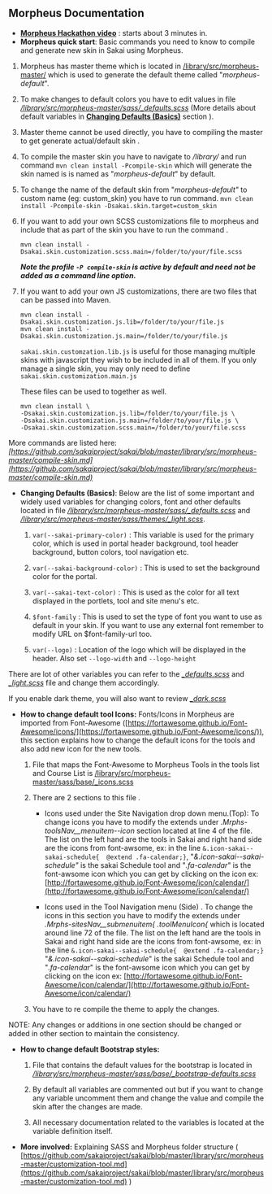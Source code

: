 
## Morpheus Documentation

* **[Morpheus Hackathon video](https://www.youtube.com/watch?v=Hx7pQ52mWrc)** : starts about 3 minutes in.
* **Morpheus quick start**: Basic commands you need to know to compile and generate new skin in Sakai using Morpheus.

1. Morpheus has master theme which is located in [/library/src/morpheus-master/](./library/src/morpheus-master/)  which is used to generate the default theme called "*morpheus-default*".

1. To make changes to default colors you have to edit values in file  *[/library/src/morpheus-master/sass/_defaults.scss](./library/src/morpheus-master/sass/_defaults.scss)* (More details about default variables in **[Changing Defaults (Basics)](#defaults)** section ).

1. Master theme cannot be used directly, you have to compiling the master to get generate actual/default skin .

1. To compile the master skin you have to navigate to */library/* and run command ```mvn clean install -Pcompile-skin``` which will generate the skin named is is named as "*morpheus-default*" by default.

1. To change the name of the default skin from "*morpheus-default"* to custom name (eg: custom_skin) you have to run command.
 ```mvn clean install -Pcompile-skin -Dsakai.skin.target=custom_skin```

1. If you want to add your own SCSS customizations file to morpheus and include that as part of the skin you have to run the command .

    ```mvn clean install -Dsakai.skin.customization.scss.main=/folder/to/your/file.scss```

    ***Note the profile ```-P compile-skin``` is active by default and need not be added as a command line option.***

1. If you want to add your own JS customizations, there are two files that can be passed into Maven.

    ```
    mvn clean install -Dsakai.skin.customization.js.lib=/folder/to/your/file.js
    mvn clean install -Dsakai.skin.customization.js.main=/folder/to/your/file.js
    ```

    `sakai.skin.customzation.lib.js` is useful for those managing multiple skins with javascript they wish to be included in all of them. If you only manage a single skin, you may only need to define `sakai.skin.customization.main.js`

    These files can be used to together as well.

    ```
    mvn clean install \
    -Dsakai.skin.customization.js.lib=/folder/to/your/file.js \
    -Dsakai.skin.customization.js.main=/folder/to/your/file.js \
    -Dsakai.skin.customization.scss.main=/folder/to/your/file.scss
    ```

More commands are listed here:  *[https://github.com/sakaiproject/sakai/blob/master/library/src/morpheus-master/compile-skin.md](https://github.com/sakaiproject/sakai/blob/master/library/src/morpheus-master/compile-skin.md)*

* <a name="defaults"></a>**Changing Defaults (Basics)**: Below are the list of some important and widely used variables for changing colors, font and other defaults located in file *[/library/src/morpheus-master/sass/_defaults.scss](./library/src/morpheus-master/sass/_defaults.scss)* and *[/library/src/morpheus-master/sass/themes/_light.scss](./library/src/morpheus-master/sass/themes/_light.scss)*.

    1. `var(--sakai-primary-color)` : This variable is used for the primary color, which is used in portal header background, tool header background, button colors, tool navigation etc.

    1. `var(--sakai-background-color)` : This is used to set the background color for the portal.

    1. `var(--sakai-text-color)` : This is used as the color for all text displayed in the portlets, tool and site menu's etc.

    1. `$font-family` : This is used to set the type of font you want to use as default in your skin. If you want to use any external font remember to modify URL on $font-family-url too.

    1. `var(--logo)` : Location of the logo which will be displayed in the header. Also set `--logo-width` and `--logo-height`

There are lot of other variables you can refer to the *[_defaults.scss](./library/src/morpheus-master/sass/_defaults.scss)* and *[_light.scss](./library/src/morpheus-master/sass/themes/_light.scss)* file and change them accordingly.

If you enable dark theme, you will also want to review *[_dark.scss](./library/src/morpheus-master/sass/themes/_dark.scss)*

* **How to change default tool Icons:**
   Fonts/Icons in Morpheus are imported from Font-Awesome ([https://fortawesome.github.io/Font-Awesome/icons/](https://fortawesome.github.io/Font-Awesome/icons/)),  this section explains how to change the default icons for the tools and also add new icon for the new tools.

    1. File that maps the Font-Awesome to Morpheus Tools in the tools list and Course List is [/library/src/morpheus-master/sass/base/_icons.scss](./library/src/morpheus-master/sass/base/_icons.scss)

    2. There are 2 sections to this file .

        * Icons used under the Site Navigation drop down menu.(Top):  To change icons you have to modify the extends under *.Mrphs-toolsNav__menuitem--icon*  section located at line 4 of the file. The list on the left hand are the tools in Sakai and right hand side are the icons from font-awsome, ex: in the line  ```&.icon-sakai--sakai-schedule{  @extend .fa-calendar;}```,  "*&.icon-sakai--sakai-schedule"* is the sakai Schedule tool and "*.fa-calendar*" is the font-awsome icon which you can get by clicking on the icon ex: [http://fortawesome.github.io/Font-Awesome/icon/calendar/](http://fortawesome.github.io/Font-Awesome/icon/calendar/)

        * Icons used in the Tool Navigation menu (Side) . To change the icons in this section you have to modify the extends under  *.Mrphs-sitesNav__submenuitem{ .toolMenuIcon{* which is located around line 72 of the file. The list on the left hand are the tools in Sakai and right hand side are the icons from font-awsome, ex: in the line  ```&.icon-sakai--sakai-schedule{  @extend .fa-calendar;}``` "*&.icon-sakai--sakai-schedule*" is the sakai Schedule tool and "*.fa-calendar*" is the font-awsome icon which you can get by clicking on the icon ex: [http://fortawesome.github.io/Font-Awesome/icon/calendar/](http://fortawesome.github.io/Font-Awesome/icon/calendar/)

    3. You have to re compile the theme to apply the changes.

NOTE: Any changes or additions in one section should be changed or added in other section to maintain the consistency.

* **How to change default Bootstrap styles:**

    1. File that contains the default values for the bootstrap is located in *[/library/src/morpheus-master/sass/base/_bootstrap-defaults.scss](./library/src/morpheus-master/sass/base/_bootstrap-defaults.scss)*

    2. By default all variables are commented out but if you want to change any variable uncomment them and change the value and compile the skin after the changes are made.

    3. All necessary documentation related to the variables is located at the variable definition itself.

* **More involved:** Explaining SASS and Morpheus folder structure ( [https://github.com/sakaiproject/sakai/blob/master/library/src/morpheus-master/customization-tool.md](https://github.com/sakaiproject/sakai/blob/master/library/src/morpheus-master/customization-tool.md) )
